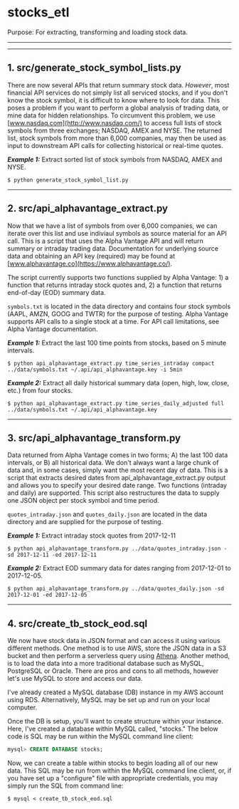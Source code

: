 # stocks_etl
Purpose: For extracting, transforming and loading stock data.

-----------
-----------

## 1. src/generate_stock_symbol_lists.py

There are now several APIs that return summary stock data. *However*, most financial API services do not simply list all serviced stocks, and if you don't know the stock symbol, it is difficult to know where to look for data. This poses a problem if you want to perform a global analysis of trading data, or mine data for hidden relationships. To circumvent this problem, we use [www.nasdaq.com](http://www.nasdaq.com/) to access full lists of stock symbols from three exchanges; NASDAQ, AMEX and NYSE. The returned list, stock symbols from more than 6,000 companies, may then be used as input to downstream API calls for collecting historical or real-time quotes.

***Example 1:*** Extract sorted list of stock symbols from NASDAQ, AMEX and NYSE.
```
$ python generate_stock_symbol_list.py
```

-----------

## 2. src/api_alphavantage_extract.py

Now that we have a list of symbols from over 6,000 companies, we can iterate over this list and use indiviaul symbols as source material for an API call. This is a script that uses the Alpha Vantage API and will return summary or intraday trading data. Documentation for underlying source data and obtaining an API key (required) may be found at [www.alphavantage.co](https://www.alphavantage.co/).

The script currently supports two functions supplied by Alpha Vantage: 1) a function that returns intraday stock quotes and, 2) a function that returns end-of-day (EOD) summary data.

`symbols.txt` is located in the data directory and contains four stock symbols (AAPL, AMZN, GOOG and TWTR) for the purpose of testing. Alpha Vantage supports API calls to a single stock at a time. For API call limitations, see Alpha Vantage documentation.


***Example 1:*** Extract the last 100 time points from stocks, based on 5 minute intervals.
```
$ python api_alphavantage_extract.py time_series_intraday compact ../data/symbols.txt ~/.api/api_alphavantage.key -i 5min 
```

***Example 2:*** Extract all daily historical summary data (open, high, low, close, etc.) from four stocks.
```
$ python api_alphavantage_extract.py time_series_daily_adjusted full ../data/symbols.txt ~/.api/api_alphavantage.key
```

-----------

## 3. src/api_alphavantage_transform.py

Data returned from Alpha Vantage comes in two forms; A) the last 100 data intervals, or B) all historical data. We don't always want a large chunk of data and, in some cases, simply want the most recent day of data. This is a script that extracts desired dates from api_alphavantage_extract.py output and allows you to specify your desired date range. Two functions (intraday and daily) are supported. This script also restructures the data to supply one JSON object per stock symbol and time period. 

`quotes_intraday.json` and `quotes_daily.json` are located in the data directory and are supplied for the purpose of testing.


***Example 1:*** Extract intraday stock quotes from 2017-12-11
```
$ python api_alphavantage_transform.py ../data/quotes_intraday.json -sd 2017-12-11 -ed 2017-12-11
```

***Example 2:*** Extract EOD summary data for dates ranging from 2017-12-01 to 2017-12-05.
```
$ python api_alphavantage_transform.py ../data/quotes_daily.json -sd 2017-12-01 -ed 2017-12-05
```

-----------

## 4. src/create_tb_stock_eod.sql

We now have stock data in JSON format and can access it using various different methods. One method is to use AWS, store the JSON data in a S3 bucket and then perform a serverless query using [Athena](https://aws.amazon.com/athena/). Another method, is to load the data into a more traditional database such as MySQL, PostgreSQL or Oracle. There are pros and cons to all methods, however let's use MySQL to store and access our data.

I've already created a MySQL database (DB) instance in my AWS account using RDS. Alternatively, MySQL may be set up and run on your local computer.

Once the DB is setup, you'll want to create structure within your instance. Here, I've created a database within MySQL called, "stocks." The below code is SQL may be run within the MySQL command line client:
```sql
mysql> CREATE DATABASE stocks;
```

Now, we can create a table within stocks to begin loading all of our new data. This SQL may be run from within the MySQL command line client, or, if you have set up a "configure" file with appropriate credentials, you may simply run the SQL from command line:
```
$ mysql < create_tb_stock_eod.sql
```

